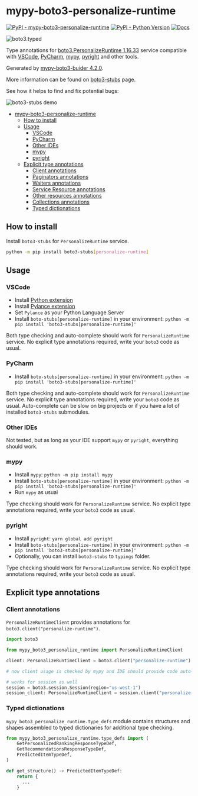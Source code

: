 # mypy-boto3-personalize-runtime

[![PyPI - mypy-boto3-personalize-runtime](https://img.shields.io/pypi/v/mypy-boto3-personalize-runtime.svg?color=blue)](https://pypi.org/project/mypy-boto3-personalize-runtime)
[![PyPI - Python Version](https://img.shields.io/pypi/pyversions/mypy-boto3-personalize-runtime.svg?color=blue)](https://pypi.org/project/mypy-boto3-personalize-runtime)
[![Docs](https://img.shields.io/readthedocs/mypy-boto3-builder.svg?color=blue)](https://mypy-boto3-builder.readthedocs.io/)

![boto3.typed](https://github.com/vemel/mypy_boto3_builder/raw/master/logo.png)

Type annotations for
[boto3.PersonalizeRuntime 1.16.33](https://boto3.amazonaws.com/v1/documentation/api/1.16.33/reference/services/personalize-runtime.html#PersonalizeRuntime) service
compatible with
[VSCode](https://code.visualstudio.com/),
[PyCharm](https://www.jetbrains.com/pycharm/),
[mypy](https://github.com/python/mypy),
[pyright](https://github.com/microsoft/pyright)
and other tools.

Generated by [mypy-boto3-buider 4.2.0](https://github.com/vemel/mypy_boto3_builder).

More information can be found on [boto3-stubs](https://pypi.org/project/boto3-stubs/) page.

See how it helps to find and fix potential bugs:

![boto3-stubs demo](https://github.com/vemel/mypy_boto3_builder/raw/master/demo.gif)

- [mypy-boto3-personalize-runtime](#mypy-boto3-personalize-runtime)
  - [How to install](#how-to-install)
  - [Usage](#usage)
    - [VSCode](#vscode)
    - [PyCharm](#pycharm)
    - [Other IDEs](#other-ides)
    - [mypy](#mypy)
    - [pyright](#pyright)
  - [Explicit type annotations](#explicit-type-annotations)
    - [Client annotations](#client-annotations)
    - [Paginators annotations](#paginators-annotations)
    - [Waiters annotations](#waiters-annotations)
    - [Service Resource annotations](#service-resource-annotations)
    - [Other resources annotations](#other-resources-annotations)
    - [Collections annotations](#collections-annotations)
    - [Typed dictionations](#typed-dictionations)

## How to install

Install `boto3-stubs` for `PersonalizeRuntime` service.

```bash
python -m pip install boto3-stubs[personalize-runtime]
```

## Usage

### VSCode

- Install [Python extension](https://marketplace.visualstudio.com/items?itemName=ms-python.python)
- Install [Pylance extension](https://marketplace.visualstudio.com/items?itemName=ms-python.vscode-pylance)
- Set `Pylance` as your Python Language Server
- Install `boto-stubs[personalize-runtime]` in your environment: `python -m pip install 'boto3-stubs[personalize-runtime]'`

Both type checking and auto-complete should work for `PersonalizeRuntime` service.
No explicit type annotations required, write your `boto3` code as usual.

### PyCharm

- Install `boto-stubs[personalize-runtime]` in your environment: `python -m pip install 'boto3-stubs[personalize-runtime]'`

Both type checking and auto-complete should work for `PersonalizeRuntime` service.
No explicit type annotations required, write your `boto3` code as usual.
Auto-complete can be slow on big projects or if you have a lot of installed `boto3-stubs` submodules.

### Other IDEs

Not tested, but as long as your IDE support `mypy` or `pyright`, everything should work.

### mypy

- Install `mypy`: `python -m pip install mypy`
- Install `boto-stubs[personalize-runtime]` in your environment: `python -m pip install 'boto3-stubs[personalize-runtime]'`
- Run `mypy` as usual

Type checking should work for `PersonalizeRuntime` service.
No explicit type annotations required, write your `boto3` code as usual.

### pyright

- Install `pyright`: `yarn global add pyright`
- Install `boto-stubs[personalize-runtime]` in your environment: `python -m pip install 'boto3-stubs[personalize-runtime]'`
- Optionally, you can install `boto3-stubs` to `typings` folder.

Type checking should work for `PersonalizeRuntime` service.
No explicit type annotations required, write your `boto3` code as usual.

## Explicit type annotations

### Client annotations

`PersonalizeRuntimeClient` provides annotations for `boto3.client("personalize-runtime")`.

```python
import boto3

from mypy_boto3_personalize_runtime import PersonalizeRuntimeClient

client: PersonalizeRuntimeClient = boto3.client("personalize-runtime")

# now client usage is checked by mypy and IDE should provide code auto-complete

# works for session as well
session = boto3.session.Session(region="us-west-1")
session_client: PersonalizeRuntimeClient = session.client("personalize-runtime")
```








### Typed dictionations

`mypy_boto3_personalize_runtime.type_defs` module contains structures and shapes assembled
to typed dictionaries for additional type checking.

```python
from mypy_boto3_personalize_runtime.type_defs import (
    GetPersonalizedRankingResponseTypeDef,
    GetRecommendationsResponseTypeDef,
    PredictedItemTypeDef,
)

def get_structure() -> PredictedItemTypeDef:
    return {
      ...
    }
```
